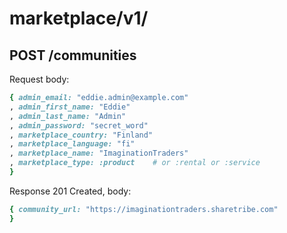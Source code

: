 
# marketplace/v1/

## POST /communities

Request body:

```ruby
{ admin_email: "eddie.admin@example.com"
, admin_first_name: "Eddie"
, admin_last_name: "Admin"
, admin_password: "secret_word"
, marketplace_country: "Finland"
, marketplace_language: "fi"
, marketplace_name: "ImaginationTraders"
, marketplace_type: :product    # or :rental or :service
}
```

Response 201 Created, body:

```ruby
{ community_url: "https://imaginationtraders.sharetribe.com"
}
```
